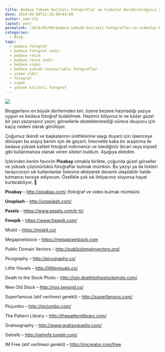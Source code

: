 ```yaml
---
title: Bedava Yüksek Kaliteli Fotoğraflar ve Videolar Bulabileceğiniz Siteler
date: 2014-05-09T11:26:00+03:00
author: omerify
layout: post
permalink: /2014/05/09/bedava-yuksek-kaliteli-fotograflar-ve-videolar-bulabileceginiz-siteler/
categories:
  - Blog
tags:
  - bedava fotograf
  - bedava fotograf indir
  - bedava resim
  - bedava resim indir
  - bedava video
  - bedava yuksek cozunurluklu fotograflar
  - video indir
  - fotograf
  - video
  - yuksek kaliteli fotograf
---
```


![](https://omerify.github.io/blog/assets/img/2014/05/omerify-eminonu-istanbul-vapur-cami-deniz-bulut-IMG_20210201_124925.jpg)

Bloggerların en büyük dertlerinden biri, özene bezene hazırladığı yazıya uygun ve bedava fotoğraf bulabilmek. Hepimiz biliyoruz ki ne kadar güzel bir yazı yazarsanız yazın; görsellerle desteklenmediği sürece okuyucu için kaçış nedeni olarak görülüyor.

Çoğumuz (kendi ve başkalarının ürettiklerine saygı duyan) için işkenceye dönüşen bu arayış benim için de geçerli. İnternette kaba bir araştırma ile bedava yüksek kaliteli fotoğraf indirmenizi ve istediğiniz (ticari veya kişisel) gibi kullanmanıza olanak veren siteleri buldum. Aşağıya ekledim.

İçlerinden benim favorim&nbsp;**Pixabay**&nbsp;olmakla birlikte, çoğunda güzel görseller ve yüksek çözünürlüklü fotoğraflar bulmak mümkün. Bu yazıyı ya da linkleri tarayıcınızın sık kullanılanlar listesine ekleyerek devamlı ulaşılabilir halde tutmanızı tavsiye ediyorum. Özellikle çok sık ihtiyacınız oluyorsa hayat kurtarabiliyor. 🙂

**Pixabay** &#8211;&nbsp;<a href="https://pixabay.com/" target="_blank" rel="noreferrer noopener nofollow">http://pixabay.com/</a> (fotoğraf ve video bulmak mümkün)

**Unsplash** &#8211;&nbsp;<a href="https://unsplash.com/" target="_blank" rel="noreferrer noopener nofollow">http://unsplash.com/</a>

**Pexels** &#8211; <a href="https://www.pexels.com/tr-tr/" target="_blank" rel="noreferrer noopener nofollow">https://www.pexels.com/tr-tr/</a>

**Freepik** &#8211; <a href="https://www.freepik.com/" target="_blank" rel="noreferrer noopener nofollow">https://www.freepik.com/</a>

Mixkit &#8211;&nbsp;<a href="https://mixkit.co/" target="_blank" rel="noreferrer noopener nofollow">https://mixkit.co/</a>&nbsp;

Megapixelstock &#8211;&nbsp;<a href="https://megapixelstock.com/" target="_blank" rel="noreferrer noopener nofollow">https://megapixelstock.com</a>

Public Domain Vectors &#8211;&nbsp;<a href="http://publicdomainvectors.org/" target="_blank" rel="noreferrer noopener nofollow">http://publicdomainvectors.org/</a>

Picography &#8211;&nbsp;<a href="http://picography.co/" target="_blank" rel="noreferrer noopener nofollow">http://picography.co/</a>

Little Visuals &#8211;&nbsp;<a href="http://littlevisuals.co/" target="_blank" rel="noreferrer noopener nofollow">http://littlevisuals.co/</a>

Death to the Stock Photo &#8211;&nbsp;<a href="http://join.deathtothestockphoto.com/" target="_blank" rel="noreferrer noopener nofollow">http://join.deathtothestockphoto.com/</a>

New Old Stock &#8211;&nbsp;<a href="http://nos.twnsnd.co/" target="_blank" rel="noreferrer noopener nofollow">http://nos.twnsnd.co/</a>

Superfamous (atıf verilmesi gerekli) &#8211;&nbsp;<a href="http://superfamous.com/" target="_blank" rel="noreferrer noopener nofollow">http://superfamous.com/</a>

Picjumbo &#8211;&nbsp;<a href="http://picjumbo.com/" target="_blank" rel="noreferrer noopener nofollow">http://picjumbo.com/</a>

The Pattern Library &#8211;&nbsp;<a href="http://thepatternlibrary.com/" target="_blank" rel="noreferrer noopener nofollow">http://thepatternlibrary.com/</a>

Gratisography &#8211;&nbsp;<a href="http://www.gratisography.com/" target="_blank" rel="noreferrer noopener nofollow">http://www.gratisography.com/</a>

Getrefe &#8211;&nbsp;<a href="http://getrefe.tumblr.com/" target="_blank" rel="noreferrer noopener nofollow">http://getrefe.tumblr.com/</a>

IM Free (atıf verilmesi gerekli) &#8211;&nbsp;<a href="http://imcreator.com/free" target="_blank" rel="noreferrer noopener nofollow">http://imcreator.com/free</a>
